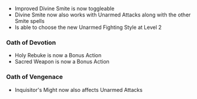 - Improved Divine Smite is now toggleable
- Divine Smite now also works with Unarmed Attacks along with the other Smite spells
- Is able to choose the new Unarmed Fighting Style at Level 2

### Oath of Devotion

- Holy Rebuke is now a Bonus Action
- Sacred Weapon is now a Bonus Action

### Oath of Vengenace

- Inquisitor's Might now also affects Unarmed Attacks
